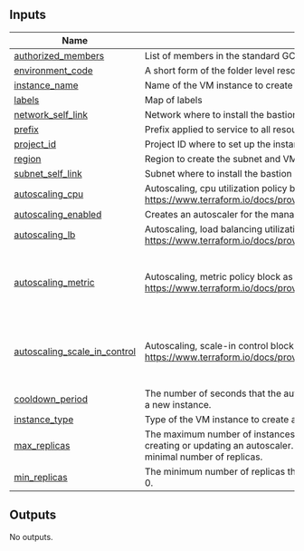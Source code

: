 <!-- BEGIN_TF_DOCS -->
## Inputs

| Name | Description | Type | Default | Required |
|------|-------------|------|---------|:--------:|
| <a name="input_authorized_members"></a> [authorized\_members](#input\_authorized\_members) | List of members in the standard GCP form: user:{email}, serviceAccount:{email}, group:{email} | `list(string)` | n/a | yes |
| <a name="input_environment_code"></a> [environment\_code](#input\_environment\_code) | A short form of the folder level resources (environment) within the Google Cloud organization. | `string` | n/a | yes |
| <a name="input_instance_name"></a> [instance\_name](#input\_instance\_name) | Name of the VM instance to create and allow SSH from IAP. | `string` | n/a | yes |
| <a name="input_labels"></a> [labels](#input\_labels) | Map of labels | `map(string)` | n/a | yes |
| <a name="input_network_self_link"></a> [network\_self\_link](#input\_network\_self\_link) | Network where to install the bastion host | `string` | n/a | yes |
| <a name="input_prefix"></a> [prefix](#input\_prefix) | Prefix applied to service to all resources. | `string` | n/a | yes |
| <a name="input_project_id"></a> [project\_id](#input\_project\_id) | Project ID where to set up the instance and IAP tunneling | `string` | n/a | yes |
| <a name="input_region"></a> [region](#input\_region) | Region to create the subnet and VM. | `string` | n/a | yes |
| <a name="input_subnet_self_link"></a> [subnet\_self\_link](#input\_subnet\_self\_link) | Subnet where to install the bastion host | `string` | n/a | yes |
| <a name="input_autoscaling_cpu"></a> [autoscaling\_cpu](#input\_autoscaling\_cpu) | Autoscaling, cpu utilization policy block as single element array. https://www.terraform.io/docs/providers/google/r/compute_autoscaler#cpu_utilization | `list(map(number))` | `[]` | no |
| <a name="input_autoscaling_enabled"></a> [autoscaling\_enabled](#input\_autoscaling\_enabled) | Creates an autoscaler for the managed instance group | `bool` | `false` | no |
| <a name="input_autoscaling_lb"></a> [autoscaling\_lb](#input\_autoscaling\_lb) | Autoscaling, load balancing utilization policy block as single element array. https://www.terraform.io/docs/providers/google/r/compute_autoscaler#load_balancing_utilization | `list(map(number))` | `[]` | no |
| <a name="input_autoscaling_metric"></a> [autoscaling\_metric](#input\_autoscaling\_metric) | Autoscaling, metric policy block as single element array. https://www.terraform.io/docs/providers/google/r/compute_autoscaler#metric | <pre>list(object({<br>    name   = string<br>    target = number<br>    type   = string<br>  }))</pre> | `[]` | no |
| <a name="input_autoscaling_scale_in_control"></a> [autoscaling\_scale\_in\_control](#input\_autoscaling\_scale\_in\_control) | Autoscaling, scale-in control block. https://www.terraform.io/docs/providers/google/r/compute_autoscaler#scale_in_control | <pre>object({<br>    fixed_replicas   = number<br>    percent_replicas = number<br>    time_window_sec  = number<br>  })</pre> | <pre>{<br>  "fixed_replicas": 0,<br>  "percent_replicas": 30,<br>  "time_window_sec": 600<br>}</pre> | no |
| <a name="input_cooldown_period"></a> [cooldown\_period](#input\_cooldown\_period) | The number of seconds that the autoscaler should wait before it starts collecting information from a new instance. | `number` | `60` | no |
| <a name="input_instance_type"></a> [instance\_type](#input\_instance\_type) | Type of the VM instance to create and allow SSH from IAP. | `string` | `"e2-micro"` | no |
| <a name="input_max_replicas"></a> [max\_replicas](#input\_max\_replicas) | The maximum number of instances that the autoscaler can scale up to. This is required when creating or updating an autoscaler. The maximum number of replicas should not be lower than minimal number of replicas. | `number` | `1` | no |
| <a name="input_min_replicas"></a> [min\_replicas](#input\_min\_replicas) | The minimum number of replicas that the autoscaler can scale down to. This cannot be less than 0. | `number` | `1` | no |

## Outputs

No outputs.
<!-- END_TF_DOCS -->